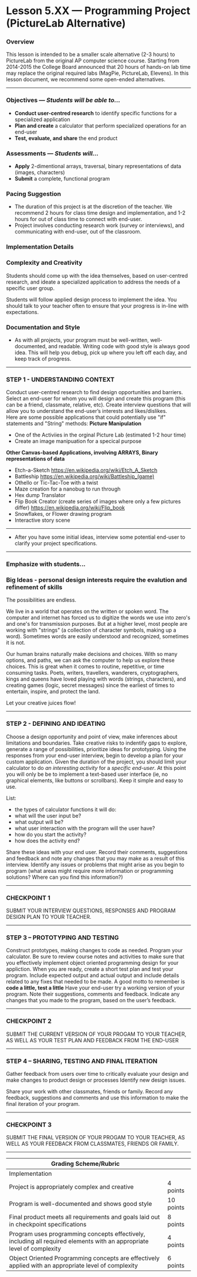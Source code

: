 Lesson 5.XX — Programming Project (PictureLab Alternative)
====================================================================================================

### Overview 

This lesson is intended to be a smaller scale alternative (2-3 hours) to PictureLab from the original AP computer science course.  Starting from 2014-2015 the College Board announced that 20 hours of hands-on lab time may replace the original required labs (MagPie, PictureLab, Elevens). In this lesson document, we recommend some open-ended alternatives.

--------
### Objectives — _Students will be able to…_
- **Conduct user-centred research** to identify specific functions for a specialized application
- **Plan and create** a calculator that perform specialized operations for an end-user
- **Test, evaluate, and share** the end product
### Assessments — _Students will…_
- **Apply** 2-dimentional arrays, traversal, binary representations of data (images, characters)
- **Submit** a complete, functional program 
### Pacing Suggestion
- The duration of this project is at the discretion of the teacher.  We recommend 2 hours for class time design and implementation, and   1-2 hours for out of class time to connect with end-user.
- Project involves conducting research work (survey or interviews), and communicating with end-user, out of the classroom. 
### Implementation Details
### Complexity and Creativity
Students should come up with the idea themselves, based on user-centred research, and ideate a specialized application to address the needs of a specific user group. 
   
Students will follow applied design process to implement the idea.  You should talk to your teacher often to ensure that your progress is in-line with expectations.   
   
### Documentation and Style
- As with all projects, your program must be well-written, well-documented, and readable.  Writing code with good style is always good idea. This will help you debug, pick up where you left off each day, and keep track of progress.
 --- 
### STEP 1 - UNDERSTANDING CONTEXT
 Conduct user-centred research to find design opportunities and barriers.
 Select an end-user for whom you will design and create this program (this can be a friend, classmate, relative, etc). 
 Create interview questions that will allow you to understand the end-user’s interests and likes/dislikes.  
 Here are some possible applications that could potentially use "if" statements and "String" methods: 
   **Picture Manipulation**  
   * One of the Activiies in the orginal Picture Lab (estimated 1-2 hour time)
   * Create an image manipuation for a specical purpose
   
  **Other Canvas-based Applications, involving ARRAYS, Binary representations of data**
   * Etch-a-Sketch https://en.wikipedia.org/wiki/Etch_A_Sketch 
   * Battleship https://en.wikipedia.org/wiki/Battleship_(game) 
   * Othello or Tic-Tac-Toe with a twist
   * Maze creation for a nanobug to run through
   * Hex dump Translator 
   * Flip Book Creator (create series of images where only a few pictures differ)  https://en.wikipedia.org/wiki/Flip_book
   * Snowflakes, or Flower drawing program
   * Interactive story scene
--- 
- After you have some initial ideas, interview some potential end-user to clarify your project specifications.
---
### Emphasize with students...
 ### Big Ideas - personal design interests require the evalution and refinement of skills
 
The possibilities are endless.

We live in a world that operates on the written or spoken word.
The computer and internet has forced us to digitize the words we use into zero's and one's for transmission purposes.  But at a higher level, most people are working with "strings"  (a collection of character symbols, making up a word). Sometimes words are easily understood and recognized,  sometimes it is not.  

Our human brains naturally make decisions and choices.  With so many options, and paths, we can ask the computer to help us explore these choices.   This is great when it comes to routine, repetitive, or time consuming tasks. 
Poets, writers, travellers, wanderers, cryptographers, kings and queens have loved playing with words (strings, characters), and creating games (logic, secret messages) since the earliest of times to entertain, inspire, and protect the land. 

Let your creative juices flow! 

---
### STEP 2 - DEFINING AND IDEATING

Choose a design opportunity and point of view, make inferences about limitations and boundaries.  Take creative risks to indentify gaps to explore, generate a range of possibilities, prioritize ideas for prototyping.
Using the responses from your end-user interview, begin to develop a plan for your custom application.  Given the duration of the project, you should limit your calculator to do *an interesting activity* for a *specific end-user*.  At this point you will only be be to implement a text-based user interface (ie, no graphical elements, like buttons or scrollbars).  Keep it simple and easy to use. 

List:
   *	the types of calculator functions it will do:
   * what will the user input be?
   * what output will be?
   *	what user interaction with the program will the user have?
   * how do you start the activity?
   * how does the activity end?
   
Share these ideas with your end user. Record their comments, suggestions and feedback and note any changes that you may make as a result of this interview. Identify any issues or problems that might arise as you begin to program (what areas might require more information or programming solutions? Where can you find this information?) 

 ---
### CHECKPOINT 1

 SUBMIT YOUR INTERVIEW QUESTIONS, RESPONSES AND PROGRAM DESIGN PLAN TO YOUR TEACHER.
 
 ---
 
### STEP 3 – PROTOTYPING AND TESTING

Construct prototypes, making changes to code as needed.
Program your calculator. Be sure to review course notes and activities to make sure that you effectively implement object oriented   programming design for your appliction.
When you are ready, create a short test plan and test your program. Include expected output and actual output and include details related to any fixes that needed to be made.   A good motto to remember is **code a little, test a little**
Have your end-user try a working version of your program. Note their suggestions, comments and feedback. Indicate any changes that you made to the program, based on the user’s feedback.

---
### CHECKPOINT 2

 SUBMIT THE CURRENT VERSION OF YOUR PROGAM TO YOUR TEACHER, AS WELL AS YOUR TEST PLAN AND FEEDBACK FROM THE END-USER

---
  
### STEP 4 – SHARING, TESTING AND FINAL ITERATION

Gather feedback from users over time to critically evaluate your design and make changes to product design or processes
Identify new design issues.

Share your work with other classmates, friends or family. Record any feedback, suggestions and comments and use this information to make the final iteration of your program.

---
 
### CHECKPOINT 3

SUBMIT THE FINAL VERSION OF YOUR PROGAM TO YOUR TEACHER, AS WELL AS YOUR FEEDBACK FROM CLASSMATES, FRIENDS OR FAMILY.

---
 
 |Grading Scheme/Rubric | |
|---|---|
|Implementation| |
|Project is appropriately complex and creative|	4 points|
|Program is well-documented and shows good style|	10 points|
|Final product meets all requirements and goals laid out in checkpoint specifications|	8 points|
|Program uses programming concepts effectively, including all required elements with an appropriate level of complexity|	4 points|
|Object Oriented Programming concepts are effectively applied with an appropriate level of complexity|   	6 points|
